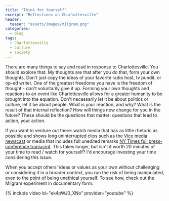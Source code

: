 ```yaml
---
title: "Think for Yourself"
excerpt: "Reflections on Charlottesville"
header:
  teaser: "assets/images/milgram.png"
categories:
  - blog
tags:
  - Charlottesville
  - culture
  - society
---
```

There are many things to say and read in response to Charlottesville. You should explore that. My thoughts are that after you do that, form your own thoughts. Don't just copy the ideas of your favorite radio host, tv pundit, or op-ed writer. One of the greatest freedoms you have is the freedom of thought - don't voluntarily give it up. Forming your own thoughts and reactions to an event like Charlottesville allows for a greater humanity to be brought into the equation. Don't necessarily let it be about politics or culture, let it be about people. What is your reaction, and why? What is the result of that internal reflection? How will things now change for you in the future? These should be the questions that matter: questions that lead to action, your action.

If you want to venture out there: watch media that has as little rhetoric as possible and shows long uninterrupted clips such as the [Vice media newscast](https://youtu.be/RIrcB1sAN8I) or media that includes full unedited remarks [NY Times full press-conference transcript](https://www.nytimes.com/2017/08/15/us/politics/trump-press-conference-transcript.html). This takes longer, but isn't it worth 20 minutes of your time to read / watch for yourself? I'd encourage investing your time considering this issue.

When you accept others' ideas or values as your own without challenging or considering it in a broader context, you run the risk of being manipulated, even to the point of being unethical yourself. To see how, check out the Milgram experiment in documentary form:

{% include video id="ek4pWJ0_XNo" provider="youtube" %}
